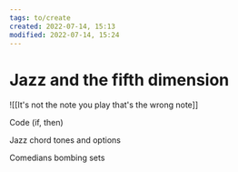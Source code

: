 ```yaml
---
tags: to/create 
created: 2022-07-14, 15:13
modified: 2022-07-14, 15:24
---
```


# Jazz and the fifth dimension
![[It's not the note you play that's the wrong note]]

Code (if, then)

Jazz chord tones and options

Comedians bombing sets